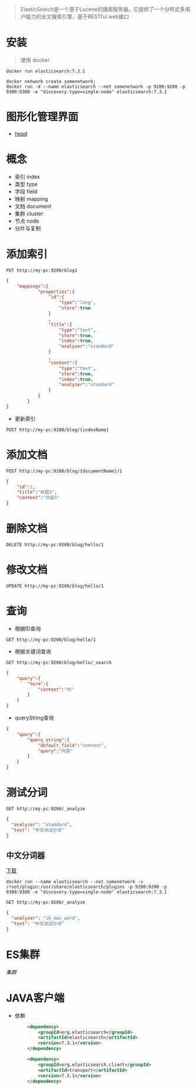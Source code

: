 > ElasticSearch是一个基于Lucene的搜索服务器。它提供了一个分布式多用户能力的全文搜索引擎，基于RESTful web接口

# 安装

> 使用 docker

```shell
docker run elasticsearch:7.3.1
```

```shell
docker network create somenetwork;
docker run -d --name elasticsearch --net somenetwork -p 9200:9200 -p 9300:9300 -e "discovery.type=single-node" elasticsearch:7.3.1
```

# 图形化管理界面

- [head](https://github.com/mobz/elasticsearch-head)

# 概念

- 索引 index
- 类型 type
- 字段 field
- 映射 mapping
- 文档 document
- 集群 cluster
- 节点 node
- 分片与复制

# 添加索引

`PUT http://my-pc:9200/blog1`

```json
{
    "mappings":{
            "properties":{
                "id":{
                    "type":"long",
                    "store":true
                }
                ,
                "title":{
                    "type":"text",
                    "store":true,
                    "index":true,
                    "analyzer":"standard"
                }
                ,
                "content":{
                    "type":"text",
                    "store":true,
                    "index":true,
                    "analyzer":"standard"
                }
            }
        }
}
```

- 更新索引

`POST http://my-pc:9200/blog/{indexName}`

# 添加文档

`POST http://my-pc:9200/blog/{documentName}/1`

```json
{
	"id":1,
	"title":"标题1",
	"content":"内容1"
}
```

# 删除文档

`DELETE http://my-pc:9200/blog/hello/1`

# 修改文档

`UPDATE http://my-pc:9200/blog/hello/1`

# 查询

- 根据ID查询

`GET http://my-pc:9200/blog/hello/1`

- 根据关键词查询

`GET http://my-pc:9200/blog/hello/_search`

```json
{
	"query":{
		"term":{
			"content":"内"
		}
	}
}
```

- queryString查询

```json
{
	"query":{
		"query_string":{
			"default_field":"content",
			"query":"内容"
		}
	}
}
```

# 测试分词

`GET http://my-pc:9200/_analyze`

```json
{
  "analyzer": "standard",
  "text": "中文测试分词"
}
```

## 中文分词器

[下载](https://github.com/medcl/elasticsearch-analysis-ik)

```shell
docker run --name elasticsearch --net somenetwork -v /root/plugin:/usr/share/elasticsearch/plugins -p 9200:9200 -p 9300:9300 -e "discovery.type=single-node" elasticsearch:7.3.1
```

`GET http://my-pc:9200/_analyze`

```json
{
  "analyzer": "ik_max_word",
  "text": "中文测试分词"
}
```

# ES集群

*集群*

# JAVA客户端

- 依赖

```xml
        <dependency>
            <groupId>org.elasticsearch</groupId>
            <artifactId>elasticsearch</artifactId>
            <version>7.3.1</version>
        </dependency>

        <dependency>
            <groupId>org.elasticsearch.client</groupId>
            <artifactId>transport</artifactId>
            <version>7.3.1</version>
        </dependency>
```











